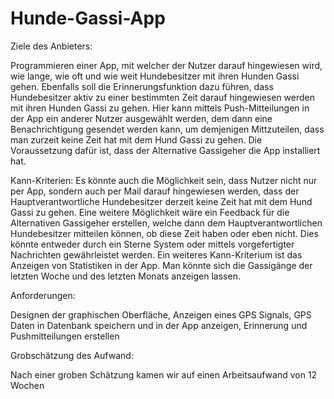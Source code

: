 # Hunde-Gassi-App

Ziele des Anbieters: 

Programmieren einer App, mit welcher der Nutzer darauf hingewiesen wird, wie lange, wie oft und wie weit Hundebesitzer mit ihren Hunden Gassi gehen. 
Ebenfalls soll die Erinnerungsfunktion dazu führen, dass Hundebesitzer aktiv zu einer bestimmten Zeit darauf hingewiesen werden mit ihren Hunden Gassi zu gehen. 
Hier kann mittels Push-Mitteilungen in der App ein anderer Nutzer ausgewählt werden, dem dann eine Benachrichtigung gesendet werden kann, um demjenigen Mittzuteilen, dass man zurzeit keine Zeit hat mit dem Hund Gassi zu gehen. 
Die Voraussetzung dafür ist, dass der Alternative Gassigeher die App installiert hat.

Kann-Kriterien: 
Es könnte auch die Möglichkeit sein, dass Nutzer nicht nur per App, sondern auch per Mail darauf hingewiesen werden, dass der Hauptverantwortliche Hundebesitzer derzeit keine Zeit hat mit dem Hund Gassi zu gehen. 
Eine weitere Möglichkeit wäre ein Feedback für die Alternativen Gassigeher erstellen, welche dann dem Hauptverantwortlichen Hundebesitzer mitteilen können, ob diese Zeit haben oder eben nicht. 
Dies könnte entweder durch ein Sterne System oder mittels vorgefertigter Nachrichten gewährleistet werden. 
Ein weiteres Kann-Kriterium ist das Anzeigen von Statistiken in der App. Man könnte sich die Gassigänge der letzten Woche und des letzten Monats anzeigen lassen.


Anforderungen:

Designen der graphischen Oberfläche, 
 Anzeigen eines GPS Signals,
 GPS Daten in Datenbank speichern und in der App anzeigen,
 Erinnerung und Pushmitteilungen erstellen


Grobschätzung des Aufwand:

Nach einer groben Schätzung kamen wir auf einen Arbeitsaufwand von 12 Wochen 
